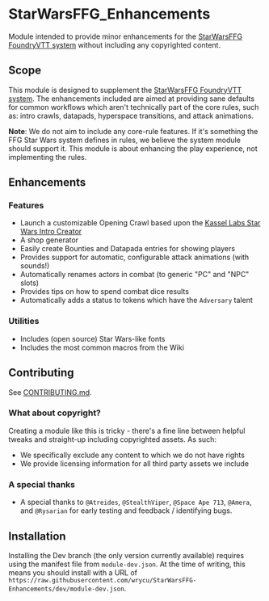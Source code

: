 # StarWarsFFG_Enhancements
Module intended to provide minor enhancements for the [StarWarsFFG FoundryVTT system](https://github.com/StarWarsFoundryVTT/StarWarsFFG) without including any copyrighted content.

## Scope

This module is designed to supplement the
[StarWarsFFG FoundryVTT system](https://github.com/StarWarsFoundryVTT/StarWarsFFG).  The enhancements included are aimed at providing sane defaults for common workflows which aren't technically part of the core rules, such as: intro crawls, datapads, hyperspace transitions, and attack animations.  

**Note**: We do not aim to include any core-rule features. If it's something the FFG Star Wars system defines in rules, we believe the system module should support it.  This module is about enhancing the play experience, not implementing the rules.

## Enhancements
### Features
* Launch a customizable Opening Crawl based upon the [Kassel Labs Star Wars Intro Creator](https://github.com/KasselLabs/StarWarsIntroCreator)
* A shop generator
* Easily create Bounties and Datapada entries for showing players
* Provides support for automatic, configurable attack animations (with sounds!)
* Automatically renames actors in combat (to generic "PC" and "NPC" slots)
* Provides tips on how to spend combat dice results
* Automatically adds a status to tokens which have the `Adversary` talent

### Utilities
* Includes (open source) Star Wars-like fonts
* Includes the most common macros from the Wiki

## Contributing

See [CONTRIBUTING.md](CONTRIBUTING.md).

### What about copyright?
Creating a module like this is tricky - there's a fine line between helpful tweaks and straight-up including copyrighted assets. As such:
* We specifically exclude any content to which we do not have rights
* We provide licensing information for all third party assets we include

### A special thanks
* A special thanks to `@Atreides`, `@StealthViper`, `@Space Ape 713`, `@Amera`, and `@Rysarian` for early testing and feedback / identifying bugs.

## Installation
Installing the Dev branch (the only version currently available) requires using the manifest file from `module-dev.json`.  At the time of writing, this means you should install with a URL of `https://raw.githubusercontent.com/wrycu/StarWarsFFG-Enhancements/dev/module-dev.json`.
